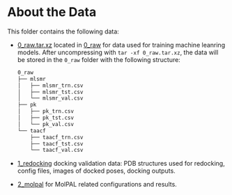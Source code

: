 # About the Data

This folder contains the following data:

- [0_raw.tar.xz](0_raw/0_raw.tar.xz) located in [0_raw](o_raw) for data used for training machine
  leanring models. After uncompressing with
  `tar -xf 0_raw.tar.xz`, the data will be stored in the `0_raw` folder with the following structure:

  ```bash
  0_raw
  ├── mlsmr
  │   ├── mlsmr_trn.csv
  │   ├── mlsmr_tst.csv
  │   └── mlsmr_val.csv
  ├── pk
  │   ├── pk_trn.csv
  │   ├── pk_tst.csv
  │   └── pk_val.csv
  └── taacf
      ├── taacf_trn.csv
      ├── taacf_tst.csv
      └── taacf_val.csv
  ```

- [1_redocking](1_redocking) docking validation data: PDB structures used for redocking,
  config files, images of docked poses, docking outputs.
- [2_molpal](2_molpal) for MolPAL related configurations and results.

